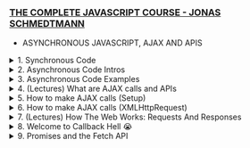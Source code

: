 ### [THE COMPLETE JAVASCRIPT COURSE - JONAS SCHMEDTMANN](https://www.udemy.com/course/the-complete-javascript-course)

- ASYNCHRONOUS JAVASCRIPT, AJAX AND APIS

<details>
<summary> 1. Synchronous Code </summary>
<br>
Synchronous Code: Code that is executed line by line in the order that it appears. Each line of code waits for the previous line to finish executing before it is executed. This is the default behavior of JavaScript. Most of the code we have written so far is synchronous code. It has a disadvantage ie Long-running operations block code execution which means that it has to wait for long codes to keep finish running before the next line is executed.
  <br>

```Javascript
// Synchronous Code
    const p = document.querySelector('.p');
    p.textContent = 'I am Josh!';
    alert('Text set!');
    p.style.color = 'red';
```

The `alert` is a example of the long-running operation. It blocks the code execution until the user `clicks` the OK button. This is a problem because the user cannot do anything else on the page until the `alert` is closed.<br>
This maybe fine but in cases for example where execution has to wait for a 5 second timer to finish running before the next line of code is executed, it becomes a problem. <br>

</details>

<details>
<summary> 2. Asynchronous Code Intros</summary>
<br>
Asynchronous Code: Code that is  executed line by line in the order that it appears. Each line of code does not wait for the previous line to finish executing before it is executed. <br>

```Javascript
// Asynchronous Code
    const p = document.querySelector('.p'); // The first line is still synchronous and we move on to the next line
    setTimeout(() => { // Here we encounter the Timeout function which will basically starts a timer in an asynchronous way. So this means that the timer will essentially run in the background without affecting the main code. We also register a callback function which will be called as soon as the timer is finished. This callback function will be called by the web API and not by the main code.
      p.textContent = 'I am Josh!';
    }, 5000); // The main code is not been blocked by the timer. It continues to run and the next line of code is executed. This is called non-blocking code.
    p.style.color = 'red';
```

Asynchronous programming is about coordinating the behaviour of a program over a period of time.<br>
As seen in the example we need a callback function to execute an asynchronous code. But that does not mean that callback functions automatically make code asynchronous.

```Javascript
[1,2,3].map(v=>v*2); // This accepts a callback function but it is still synchronous
```

Only certain functions are asynchronous like `setTimeout` and we just have to know which ones are and aren't<br>
N.B: Callback functions alone do _NOT_ make code asynchronous!

</details>

<details>
<summary> 3. Asynchronous Code Examples </summary>
<br>

```Javascript
const img = document.querySelector('.dog-img'); // This is a synchronous code
img.src = 'dog.jpg';  // This is a synchronous code - But, here we set the src attribute of any image is asynchronous as it is set in the background by the browser. The browser will download the image in the background and then set the src attribute. This is an asynchronous code.
img.addEventListener('load', function() { // Listening for the load event which is fired as soon as the image is loaded. This is an asynchronous code. As all this code is 'non-blocking' and will run in the background without affecting the main code.
  img.classList.add('fadeIn');
});
// Since we are listening once it is ready it joins the event loop and waits for the event to happen. Once the event happens the callback function is called and the code is executed.
p.style.width = '500px';
```

N.B: `addEventListener` does _NOT_ automatically make code asynchronous! for example:
<br>

```Javascript
const img = document.querySelector('.dog-img');
img.addEventListener('click', function() {
  img.classList.add('fadeIn');
});
```

<br>
This is a synchronous code because the callback function is only called when the user `clicks` on the image. So the callback function is only called when the event happens. This is not asynchronous code because the code is not running in the background. It is only running when the event happens. It is simply waiting for an `event` to happen but it is not doing anything.

Now what makes the first example asychronous is simply the fact that the image is loaded asychronously in the background and not because we are listening for the `load` event. So the code is running in the background and it is not blocking the main code.

Other examples of asynchronous code include: `Geolocation API`, `AJAX` (This is probably the most important usecase of asynchronous `JavaScript`)

More examples from my personal research includes - `Fetch API`, `Web Workers`, `IndexedDB`, `File API`, `Application Cache`, `Web Sockets`, `Server-Sent Events`, `Service Workers`, `Promises`, `Async/Await` etc.
<br>

</details>

<details>
<summary> 4. (Lectures) What are AJAX calls and APIs </summary>
<br>

##### AJAX 
`Asynchronous JavaScript` And `XML`. Allows us to communicate with remote web servers in an asynchronous way. This means that we can request data from web servers dynamically and then use that data to update the page without reloading the page. 

Say we have a client and we want to get some data from the server. We can do this by sending a request to the server. The server will then process the request and send back a response containing the data we requested. This happens asynchronously in the backgroung in a `request-response cycle`.
There can even be different types of request `GET` request to recieve data, `POST` request to send data, `PUT` request to update data, `DELETE` request to delete data etc. 

This server usually contains a `WEB API` which contains the data we are looking for.
<br>

##### API
Application Programming Interface. A piece of software that can be used by another piece of software, in order to basically allow applications to talk to each other. And this is true not just for `JavaScript` or Web development but for programming in general.

In `JavaScript` and web development, there are various types of APIs available, such as the `DOM API` and `Geolocation API`. APIs are self-contained software components that enable interaction with other software. One way to create a simple API is by implementing it in a class, where certain methods are made accessible as a public interface. Objects created from a class act as encapsulated software components that can be interacted with by other software.

The primary API discussed here is the `Online API`, which refers to an application running on a web server. It receives data requests, retrieves the requested data from a database, and sends it back to the client. These `online APIs` are commonly referred to as `APIs`, `Web APIs`, or simply `API`, as the term `Web API` is used for various other purposes as well.

Building an `Online API` involves `back-end development`, which includes working with `servers`, `databases`, and utilizing `Node.js`. Here we use third-party `APIs` that are often available for free.

There is an `API` for everything, see [PUBLIC APIs](https://github.com/public-apis/public-apis). For instance, when developing applications like a travel app, `APIs` are essential for obtaining weather data, information about destination countries, flight details, currency conversion, and even functionalities like sending emails, text messages, or embedding Google Maps. `APIs` have played a significant role in shaping the modern web, and their usage is popular in `JavaScript`.

Regarding `API` data formats, the term `AJAX` originally stood for `Asynchronous JavaScript` and `XML`.  This is also called `XMLHttpRequest` or `XHR` because the data is usually sent in the `XML` format. But nowadays we usually send data in the `JSON (JavaScript Object Notation)` format. So `AJAX` is a bit of a misnomer. `JSON` is essentially a `JavaScript` object converted to a string, which makes it easy to send across the web and use in `JavaScript` once the data is received.

 <br>
<br>

</details>

<details>
<summary> 5. How to make AJAX calls (Setup)</summary>
<br>

Here we are make a card UI component that comes from a Online API. We are going to use the `fetch` API to make AJAX calls.

The Starter Code is as follows:

index.html
```HTML
<!DOCTYPE html>
<html lang="en">
  <head>
    <meta charset="UTF-8" />
    <meta name="viewport" content="width=device-width, initial-scale=1.0" />
    <meta http-equiv="X-UA-Compatible" content="ie=edge" />
    <link rel="stylesheet" href="style.css" />
    <script defer src="script.js"></script>
    <title>Asynchronous JavaScript</title>
  </head>
  <body>
    <main class="container">
      <div class="countries">
        <!--
        <article class="country">
          <img class="country__img" src="" />
          <div class="country__data">
            <h3 class="country__name">COUNTRY</h3>
            <h4 class="country__region">REGION</h4>
            <p class="country__row"><span>👫</span>POP people</p>
            <p class="country__row"><span>🗣️</span>LANG</p>
            <p class="country__row"><span>💰</span>CUR</p>
          </div>
        </article>
        -->
      </div>
      <!-- <button class="btn-country">Where am I?</button> -->
      <div class="images"></div>
    </main>
  </body>
</html>
```

style.css
```CSS
* {
  margin: 0;
  padding: 0;
  box-sizing: inherit;
}

html {
  font-size: 62.5%;
  box-sizing: border-box;
}

body {
  font-family: system-ui;
  color: #555;
  background-color: #f7f7f7;
  min-height: 100vh;

  display: flex;
  align-items: center;
  justify-content: center;
}

.container {
  display: flex;
  flex-flow: column;
  align-items: center;
}

.countries {
  /* margin-bottom: 8rem; */
  display: flex;

  font-size: 2rem;
  opacity: 0;
  transition: opacity 1s;
}

.country {
  background-color: #fff;
  box-shadow: 0 2rem 5rem 1rem rgba(0, 0, 0, 0.1);
  font-size: 1.8rem;
  width: 30rem;
  border-radius: 0.7rem;
  margin: 0 3rem;
  /* overflow: hidden; */
}

.neighbour::before {
  content: 'Neighbour country';
  width: 100%;
  position: absolute;
  top: -4rem;

  text-align: center;
  font-size: 1.8rem;
  font-weight: 600;
  text-transform: uppercase;
  color: #888;
}

.neighbour {
  transform: scale(0.8) translateY(1rem);
  margin-left: 0;
}

.country__img {
  width: 30rem;
  height: 17rem;
  object-fit: cover;
  background-color: #eee;
  border-top-left-radius: 0.7rem;
  border-top-right-radius: 0.7rem;
}

.country__data {
  padding: 2.5rem 3.75rem 3rem 3.75rem;
}

.country__name {
  font-size: 2.7rem;
  margin-bottom: 0.7rem;
}

.country__region {
  font-size: 1.4rem;
  margin-bottom: 2.5rem;
  text-transform: uppercase;
  color: #888;
}

.country__row:not(:last-child) {
  margin-bottom: 1rem;
}

.country__row span {
  display: inline-block;
  margin-right: 2rem;
  font-size: 2.4rem;
}

.btn-country {
  border: none;
  font-size: 2rem;
  padding: 2rem 5rem;
  border-radius: 0.7rem;
  color: white;
  background-color: orangered;
  cursor: pointer;
}

.images {
  display: flex;
}

.images img {
  display: block;
  width: 80rem;
  margin: 4rem;
}

.images img.parallel {
  width: 40rem;
  margin: 2rem;
  border: 3rem solid white;
  box-shadow: 0 2rem 5rem 1rem rgba(0, 0, 0, 0.1);
}
```

and the `script.js` file is as follows:

```Javascript
'use strict';

const btn = document.querySelector('.btn-country');
const countriesContainer = document.querySelector('.countries');
```

</details>

<details>
<summary> 6. How to make AJAX calls (XMLHttpRequest)</summary>
<br>

So now we focus on the `script.js` file. There are multiple ways to make AJAX calls, but start with the old school way the `XMLHttpRequest` function.

This is a link to all [Public APIs](https://github.com/public-apis/public-apis) that you can use to practice with.

We need to check the CORS (Cross Origin Resource Sharing). As we cannot access the data from the API without it. It should be YES or Unknown. If it is NO then we cannot access the data.

```Javascript
'use strict';

const btn = document.querySelector('.btn-country');
const countriesContainer = document.querySelector('.countries');

///////////////////////////////////////

const  request = new XMLHttpRequest(); // We call first and store in variables. The is how AJAX calls used to be handled with events and callbacks. Modern way is with Promises and the Fetch API.

// + Next we need the url to do the AJAX Call
// + We get the REST COUNTRIES API from the Public APIs linked above.

// This is the API we are using. We are using the GET method and the url.
request.open('GET', 'https://restcountries.com/v3.1/name/nigeria'); //With this we basically open the request. We need to pass in the HTTP method and the url.

// We cannot just store the value in a variable. We need to listen for the load event. like this  - data = request.send(); We send the request. The AJAX call is asynchronous. So we need to wait for the data to load. We need to listen for the load event.

request.send(); // This is the method that actually sends the request.

// We need to listen for the load event.
request.addEventListener('load', function () {
  console.log(this.responseText); // The THIS keyword here is the request which means that we can replace it with request.responseText. This is the data we get back from the API.

// At this point the Console looks like this: [{"name":{"common":"Nigeria","official":"Federal Republic of Nigeria","nativeName":{"eng":{"official":"Federal Republic of Nigeria","common":"Nigeria"}}},"tld":[".ng"],"cca2":"NG","ccn3"...] - My first AJAX call 😍nand it workssssss.

//It is a JSON string. We need to convert it to an object. We can do this with the JSON.parse() method.
const [data] = JSON.parse(this.responseText); // We use array destructuring to get the first element of the array. We use the JSON.parse() method to convert the JSON string to an object. 
console.log(data); // This is the data we get back from the API. It is an object.
});

```

At this point we have the data from the API. We can now use it to display the data on the page. so we get the commented article part from the index.html file and add it to the script.js file using template literals. 


```Javascript

request.addEventListener('load', function () {
  const [data] = JSON.parse(this.responseText);
  console.log(data);

// We just replace the data from what we get from the API object already now visible in the console. So for population in the console it is in millions so we divide by a million (the underscore is a convention we learnt from earlier chapters) and then we fix to one decimal place. We also add the flag image from the API. We also add the region and the name. We also add the language and the currency.
  const html= `
      <article class="country">
   <img class="country__img" src="${data.flags.svg}" />
   <div class="country__data">
     <h3 class="country__name">${data.name.common}</h3>
     <h4 class="country__region">${data.region}</h4>
     <p class="country__row"><span>👫</span>${(
       +data.population / 1_000_000
     ).toFixed(1)} million people</p> 
     <p class="country__row"><span>🗣️</span>${data.languages.eng}</p>
     <p class="country__row"><span>💰</span>${data.currencies.NGN.name}</p>
   </div>
 </article>
  `
    // Now we need to insert the HTML into the DOM. We use the insertAdjacentHTML() method. We use the beforeend position. We pass in the html variable and the position.
  countriesContainer.insertAdjacentHTML('beforeend', html);
   // We need to set the  style of opacity of the country to 1.
  countriesContainer.style.opacity = 1;
});
```

So the one above is exactly how it should appear if you track through the console. But the one below uses a new property `Object Values` which I am seeing for the first time but it basically helps to get the values but this should work across different countries and not just NGN. 

```Javascript
 const html = `
  <article class="country">
   <img class="country__img" src="${data.flags.svg}" />
   <div class="country__data">
     <h3 class="country__name">${data.name.common}</h3>
     <h4 class="country__region">${data.region}</h4>
     <p class="country__row"><span>👫</span>${(
       +data.population / 1_000_000
     ).toFixed(1)}M people</p> 
     <p class="country__row"><span>🗣️</span>${
       Object.values(data.languages)[0]
     }</p>
     <p class="country__row"><span>💰</span>${
       Object.values(data.currencies)[0].name
     }</p>
   </div>
 </article>
 `
```
So we now have the data displaying on the page. Now to make this a function that works for all countries as expected and avoid Spaghetti code we will now refactor all into a function

```Javascript
const getCountryData = function (country) { // This takes a string as an input
const request = new XMLHttpRequest();
request.open('GET', `https://restcountries.com/v3.1/name/${country}`); // So we use the country input to make the AJAX call dynamic. We use template literals to do this.
request.send();

request.addEventListener('load', function () {
  console.log(this.responseText);
  const [data] = JSON.parse(this.responseText);
  console.log(data);

  const html = `
  <article class="country">
   <img class="country__img" src="${data.flags.svg}" />
   <div class="country__data">
     <h3 class="country__name">${data.name.common}</h3>
     <h4 class="country__region">${data.region}</h4>
     <p class="country__row"><span>👫</span>${(
       +data.population / 1_000_000
     ).toFixed(1)}M people</p> 
     <p class="country__row"><span>🗣️</span>${
       Object.values(data.languages)[0]
     }</p>
     <p class="country__row"><span>💰</span>${
       Object.values(data.currencies)[0].name
     }</p>
   </div>
 </article>
`;

  countriesContainer.insertAdjacentHTML('beforeend', html);
  countriesContainer.style.opacity = 1;
});
}
getCountryData('Nigeria'); // We call the function and pass in the country name as a string.
getCountryData('Ghana'); // Here the other country is not overwritten they just form a nice array thanks to the  .insertAdjacentHTML('beforeend' we learnt before.

// Something Interesting is when we refresh the page a couple of times the countries are not always in the same order. This is because the AJAX calls are asynchronous. Whatever AJAX call arrives first it is the one that is displayed first. So we can't really control the order in which the countries are displayed. This is a problem. But chaining can solve this
```

</details>

<details>
<summary>7. (Lectures) How The Web Works: Requests And Responses</summary>
<br>

### Quick Summary: What happens when we access a web server?

When accessing a web server, the following steps take place:

1. The browser follows a client-server architecture known as the Request-Response Cycle.
2. The URL used consists of the protocol (HTTP or HTTPS), the domain name, and the resource.
3. DNS (Domain Name Server) converts the domain name to the server's IP address.
4. A TCP/IP socket connection is established between the client and the web server.
5. HTTP (Hypertext Transfer Protocol) is used as the communication protocol.
6. An HTTP request is sent from the client to the server, including the HTTP method, request target, headers, and optional request body.
7. The server processes the request and prepares an HTTP response, including the HTTP version, status code, headers, and optional response body.
8. The response is sent back to the client, indicating the success or failure of the request.
9. Multiple requests and responses may occur when accessing a web page, as additional assets are loaded.
10. TCP breaks down requests and responses into packets, while IP handles packet routing using IP addresses.

This summary provides an overview of the steps involved in accessing a web server and the communication that takes place between the client and the server.

1)  <details>
  <summary>Full Overview</summary>
  <br>
  When we talked about AJAX calls we said that the browser tries to access a web server sends a request to the server and then the server sends a response back to the browser. This is called *Client Server Architecture* or *Request Response Cycle*. 

  From the URL used to get our country data.

  `https://restcountries.com/v3.1/alpha/NGA`

  #### HTTP
  We see that every URL gets an `HTTP` or `HTTPS` - *Hypertext Transfer Protocol (secure)*, which is for the protocol that will be used on this connection. Then we have the domain name, which is `restcountries.com` in this case. And then we have the resource that we want to access that's `/v3.1`.

  #### DNS
  `restcountries.com` is not the real address of the server that we're trying to access. `DNS` is a means that converts the domain name to the real address of the server which is the *IP Address*. 

  So `DNS` stands for domain name server which is a special kind of server like a phone book. So the first step that happens when we access any Web server is that the browser makes a request to a DNS which will then simply match the web address of the URL to the server's real *IP address* which is `https://161.35.252.68:443`. The *Internet service provider* makes this possible. 

  N:B: *Domain* is not the real address, the *DNS* will convert the domain to the real *IP address*. And then after the real *IP address* has been sent back to the browser, we can finally call it.

  So this is how the real address looks like `https://161.35.252.68:443`. So it still has the protocol, but then comes the *IP address* and now a *port* `(443)` which identifies a specific service that's running on a server like a sub address. This port number has nothing to do with the `/v3.1` resource that we want to access as it will actually be sent over in the HTTP request.

  #### TCP and IP
  Once we have the real *IP address*, a *TCP/IP socket connection* is established between the *client* and the *web server*. At which a connection which will last the entire time that it takes to transfer all files of the Website or all data is created.

  *TCP* is the *Transmission Control Protocol*. And *IP* is the *Internet Protocol*. They are both *communication protocols* that define exactly how data travels across the Web. They are basically the Internet's fundamental control system, as they set the rules about how data moves on the Internet.

  #### HTTP request
  Apart from *TCP/IP*, *HTTP* is another *communication protocol*. A *communication protocol* is simply a system of rules that allows two or more parties to communicate. Now in the case of *HTTP*, it's just a *protocol* that allows *clients* and *Web servers* to communicate. And that works by sending requests and response messages from *client* to *server* and back.

  Now a request message will look something like this. 

  ```bash
  GET /v3.1/alpha/NGA HTTP/1.1 # <START LINE> HTTP method + request target + HTTP version. 
  Host: restcountries.com # <HTTP REQUEST HEADERS>
  User-Agent: Mozilla/5.0 
  Accept-Language: en-US
  <BODY> # Request body is used when we want to send some data to the server eg POST request.
  ```
  The beginning of the message is the most important part called the start line. And this one contains the HTTP method that is used in the request, then the request target and the HTTP version. HTTP method: There are many available methods GET - Request, POST - Send, PUT & PATCH - Modify data, DELETE, etc. request target: where the server is to access the /v3.1/alpha resource in this case, So the URL before and now it is simply sent as the target in the HTTP request. And so then the server can figure out what to do with it. An empty target / means we would be accessing the website's route, which is just restcountries.com in this case.

  Then the next part of the request are the request headers, which is just some information that we sent about the request itself. There are many standard different headers, like what browser is used to make the request, at what time, the user's language etc.

  Now finally, in the case, we're sending data to the server. There will also be a request body, and that body will contain the data that we're sending, eg. coming from an HTML form.

  As developers we don't manually write these HTTP requests, but it's still helpful and valuable to know what they look like. The main difference between HTTP and HTTPS is that HTTPS is encrypted using TLS or SSL, which are yet some are protocols besides that, the logic behind HTTP requests and responses still applies to HTTPS.

  HTTP response
  Once the request is sent to the server, it processes the request and prepares the data or web page to be sent back. When the server is ready, it sends the response back to the client using an HTTP response. The HTTP response message resembles the request, including a start line, headers, and a body.

  ```bash
  Copy code
  HTTP/1.1 200 OK # <START LINE> HTTP version + status code + status message
  Date: Sat 01 July 2023 # <HTTP RESPONSE HEADERS>
  Content-Type: text/html
  Transfer-Encoding: chunked
  <BODY> # Response body is used when we want to send some data to the client eg JSON data.
  ```
  The start line of the response includes the version, status code, and a message. These components inform the client about the success or failure of the request. For instance, a status code of 200 indicates success, while the widely known 404 code signifies a "page not found" error. The response headers contain information about the response itself, and the response body usually contains JSON data from an API or the HTML content of a web page.

  When accessing an API, typically one request and one response are involved. However, when accessing a web page, there can be multiple requests and responses. Initially, the browser receives the HTML file, which is then scanned for additional assets like stylesheets, JavaScript files, and images. Each asset requires a separate request and results in a separate response.

  And then for each different file, there will be a new HTTP request made to the server. So basically this entire back and forth between client and server happens for every single file that is included in the Web page.
  Which means that there can be multiple requests and responses happening at the same time, but the amount is still limited because otherwise the connection would start to slow down. 

  When all the files have finally arrived, then the web page can be rendered in the browser, according to the HTML, CSS, and JavaScript specifications.

  Back to *TCP/IP* to understand how this request and response data is actually sent across the web. TCP breaks the requests and responses down into small chunks called `packets` before they are sent. Once the `packets` arrive at their destination, TCP reassembles them into the original request or response. This allows each `packet` to take a different route through the internet, ensuring quick delivery. The *IP protocol* is responsible for sending and routing these packets using *IP addresses*. 

  </details>
</details>

<details>
<summary>8. Welcome to Callback Hell 😭</summary>
<br>
To recreate that same function from the Country APIs but we want it such that next country is gotten by the being bordering country to our initial country called by the first API call.  This makes the second to have to wait for the first API call to finish before it call can be rendered.  

Editing where we stopped in the previous lesson, we have:

```js
const getCountryAndNeighbour = function (country) { // We changed the name of the function to getCountryAndNeighbour
  const request = new XMLHttpRequest();
  request.open('GET', `https://restcountries.com/v3.1/name/${country}`);
  request.send();

  request.addEventListener('load', function () {
    console.log(this.responseText);
    const [data] = JSON.parse(this.responseText);
    console.log(data);

// This part is exported in a new function
  });
};
```

This would now come before the function above

```js
const renderCountry = function (data) {

    const html = `
      <article class="country">
        <img class="country__img" src="${data.flags.svg}" />
        <div class="country__data">
          <h3 class="country__name">${data.name.common}</h3>
          <h4 class="country__region">${data.region}</h4>
          <p class="country__row"><span>👫</span>${(
            +data.population / 1_000_000
          ).toFixed(1)}M people</p> 
          <p class="country__row"><span>🗣️</span>${
            Object.values(data.languages)[0]
          }</p>
          <p class="country__row"><span>💰</span>${
            Object.values(data.currencies)[0].name
          }</p>
        </div>
      </article>
`;

    countriesContainer.insertAdjacentHTML('beforeend', html);
    countriesContainer.style.opacity = 1;

}

```

Now we call the function in the load event listener

```js
//  {...
 request.addEventListener('load', function () {
    console.log(this.responseText);
    const [data] = JSON.parse(this.responseText);
    console.log(data);
    renderCountry(data);
  });
// };
  getCountryAndNeighbour('Nigeria');
  ```
  This should work!

  Now we want to get the neighbouring country of the country gotten from the first API call. We can do this by getting the country code gotten from the first API call and using it to make a second API call. 

  ```js 
  const getCountryAndNeighbour = function (country) {

  // AJAX call country 1
  const request = new XMLHttpRequest();
  request.open('GET', `https://restcountries.com/v3.1/name/${country}`);
  request.send();

  request.addEventListener('load', function () {
    console.log(this.responseText);
    const [data] = JSON.parse(this.responseText);
    renderCountry(data);

    // Get neighbour country (2)
    const neighbour = data.borders?.[0];

    // AJAX call country 2
    const request2 = new XMLHttpRequest();
    request2.open('GET', `https://restcountries.com/v3.1/alpha/${neighbour}`); // We use the neighbour gotten from the first API call and alpha to get the country code
    request2.send();
    // From this setup we can see that this request is dependent on the first request. as a nested callback function
    request2.addEventListener('load', function () {
      console.log(this.responseText); // This is the response gotten from the second API call
    });
  });
};
getCountryAndNeighbour('Nigeria');
// This works and the console displays the response gotten from the second API call which in this case is [{"name":{"common":"Benin","official":"Republic of Benin","nativeName":{"fr...
```
No matter how much were refresh the page, we would always get the same response. This is because the second API call is dependent on the first API call.

Now we want to render the second country gotten from the second API call. We can do this by copying the first rendering into in the load event listener of the second API call.

```js
    request2.addEventListener('load', function () {
      const [data2] = JSON.parse(this.responseText);
      renderCountry(data2);
    });
    // Now the second country is rendered. Wow!
```

Now there is a special class in the css for the neighbouring country so to implement that we can add a class to the html string in the renderCountry function.

```js
const renderCountry = function (data, className = '') {
  const html = `
    <article class="country ${className}">
     <img class="country__img" src="${data.flags.svg}" />
      <div class="country__data">...`

      // Now we can add the class to the second country
      request2.addEventListener('load', function () {
      const [data2] = JSON.parse(this.responseText);
      renderCountry(data2, 'neighbour');
    });
```

Now if we want to keep on getting the neighbours of the neighbour of the neighbour we will endup with a lot of nested callbacks. This is called *callback hell* which happens when we have a lot of asynchronous task that needs to be performed in a sequence. Now this happens for all asynchronous tasks that are handled by callbacks and not just AJAX calls. Example is the `setTimeout` function.


```js

  setTimeout(()=>{
    console.log('1 second passed');
    setTimeout(()=>{
      console.log('2 second passed');
      setTimeout(()=>{
        console.log('3 second passed');
        setTimeout(()=>{
          console.log('4 second passed');
        }, 1000);
      }, 1000);
    }, 1000);
  }, 1000);
```
This callback hell is very easy to identify by the triangular shape that is formed by the indentation. This is called the *pyramid of doom*. The problem is that it makes our code messy and hard to understand. It also makes it hard to handle errors, add new funtions and even maintain the code.

</details>

<details>
<summary>9. Promises and the Fetch API</summary>
<br>

The solution to callback hell is to use promises. First let's fix the callback hell in the previous lesson. We can do this by using the modern `fetch API`. 

This is how it used to be:

```js
const request = new XMLHttpRequest();
  request.open('GET', `https://restcountries.com/v3.1/name/nigeria`);
  request.send();
```

Now we need to just replace it with the fetch API

```js
const request = fetch(`https://restcountries.com/v3.1/name/nigeria`)
  console.log(response);
  
```

That's it for now. In more complex AJAX calls the fetch API can take in an array of options. But for now we will just use the url. Now the fetch API returns a promise. Which is in the console as... 

```bash
Promise {<pending>}
```

Now we have a promise store in the request variable. 

**A promise** however is defined as an object that is used as a placeholder for the future result of an asynchronous operation. *Less Formal*: A container for an asychronously delivered value. *Less Formal*: A promise is a container for a future value. Example: The response of an `AJAX` call.

Advantages of promises: We no longer rely on events and callbacks passed into asynchronous functions to handle asynchronous results. Instead of nesting callbacks, we can chain promises for a sequence of asynchronous operations: escaping callback hell. 

NB: Promises are an ES6 feature. 

Promises are time-sensitive. They can be in one of these three states:
1. Pending: Before the future value resulting from the `Async task` is available. During this time the Async task is still running in the background.
2. Settled: After the `Async task` has finished. This is when the future value is available. A settled promise can either be fulfilled (success! The Value is now available) or rejected (An error happened eg: No network).
We are able to handle these different states in our code. The promise is only settled once.

To get a result from a promise means to consume a promise. We consume a promise we already have a promise eg A promise returned by the fetch API. 
In order for a promise to  exist in the first place, it must first be built.
So it must be created in the case of the fetch API, it's the fetch function that builds the promise and returns it for us to consume. 

